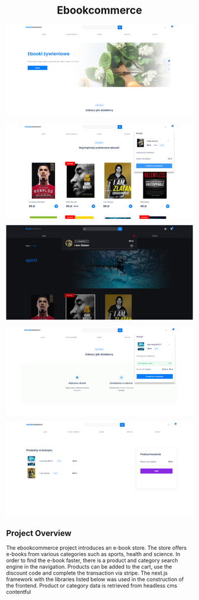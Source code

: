 <h1 align="center">Ebookcommerce</h1>

![ebookcommerce-slider](./public/slider.png)

![ebookcommerce-bestsellers](./public/bestsellers.png)

![ebookcommerce-search](./public/search.png)

![ebookcommerce-cart1](./public/cart1.png)

![ebookcommerce-cart2](./public/cart2.png)

## Project Overview

The ebookcommerce project introduces an e-book store. The store offers e-books from various categories such as sports, health and science. In order to find the e-book faster, there is a product and category search engine in the navigation. Products can be added to the cart, use the discount code and complete the transaction via stripe. The next.js framework with the libraries listed below was used in the construction of the frontend. Product or category data is retrieved from headless cms contentful
